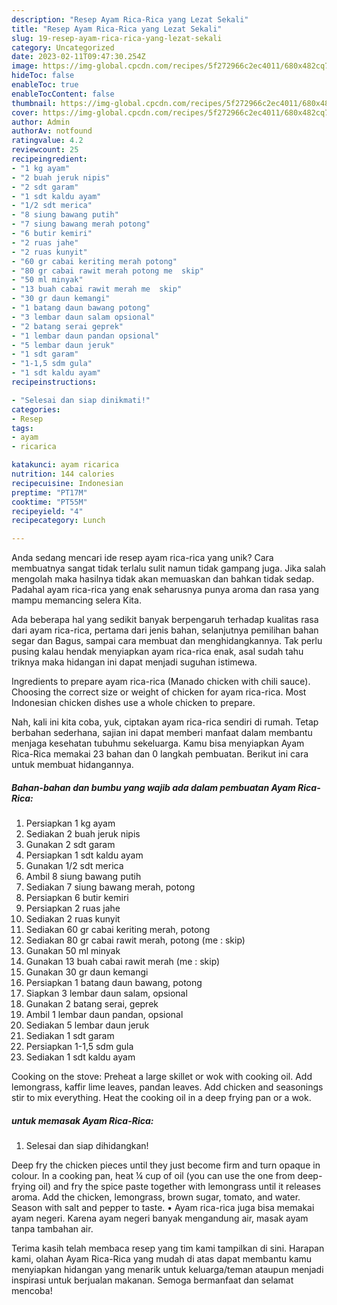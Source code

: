 ```yaml
---
description: "Resep Ayam Rica-Rica yang Lezat Sekali"
title: "Resep Ayam Rica-Rica yang Lezat Sekali"
slug: 19-resep-ayam-rica-rica-yang-lezat-sekali
category: Uncategorized
date: 2023-02-11T09:47:30.254Z
image: https://img-global.cpcdn.com/recipes/5f272966c2ec4011/680x482cq70/ayam-rica-rica-foto-resep-utama.jpg
hideToc: false
enableToc: true
enableTocContent: false
thumbnail: https://img-global.cpcdn.com/recipes/5f272966c2ec4011/680x482cq70/ayam-rica-rica-foto-resep-utama.jpg
cover: https://img-global.cpcdn.com/recipes/5f272966c2ec4011/680x482cq70/ayam-rica-rica-foto-resep-utama.jpg
author: Admin
authorAv: notfound
ratingvalue: 4.2
reviewcount: 25
recipeingredient:
- "1 kg ayam"
- "2 buah jeruk nipis"
- "2 sdt garam"
- "1 sdt kaldu ayam"
- "1/2 sdt merica"
- "8 siung bawang putih"
- "7 siung bawang merah potong"
- "6 butir kemiri"
- "2 ruas jahe"
- "2 ruas kunyit"
- "60 gr cabai keriting merah potong"
- "80 gr cabai rawit merah potong me  skip"
- "50 ml minyak"
- "13 buah cabai rawit merah me  skip"
- "30 gr daun kemangi"
- "1 batang daun bawang potong"
- "3 lembar daun salam opsional"
- "2 batang serai geprek"
- "1 lembar daun pandan opsional"
- "5 lembar daun jeruk"
- "1 sdt garam"
- "1-1,5 sdm gula"
- "1 sdt kaldu ayam"
recipeinstructions:

- "Selesai dan siap dinikmati!"
categories:
- Resep
tags:
- ayam
- ricarica

katakunci: ayam ricarica 
nutrition: 144 calories
recipecuisine: Indonesian
preptime: "PT17M"
cooktime: "PT55M"
recipeyield: "4"
recipecategory: Lunch

---
```





Anda sedang mencari ide resep ayam rica-rica yang unik? Cara membuatnya sangat tidak terlalu sulit namun tidak gampang juga. Jika salah mengolah maka hasilnya tidak akan memuaskan dan bahkan tidak sedap. Padahal ayam rica-rica yang enak seharusnya punya aroma dan rasa yang mampu memancing selera Kita.





Ada beberapa hal yang sedikit banyak berpengaruh terhadap kualitas rasa dari ayam rica-rica, pertama dari jenis bahan, selanjutnya pemilihan bahan segar dan Bagus, sampai cara membuat dan menghidangkannya. Tak perlu pusing kalau hendak menyiapkan ayam rica-rica enak,      asal sudah tahu triknya maka hidangan ini dapat menjadi suguhan istimewa.














Ingredients to prepare ayam rica-rica (Manado chicken with chili sauce). Choosing the correct size or weight of chicken for ayam rica-rica. Most Indonesian chicken dishes use a whole chicken to prepare.






Nah, kali ini kita coba, yuk, ciptakan ayam rica-rica sendiri di rumah. Tetap berbahan sederhana, sajian ini dapat memberi manfaat dalam membantu menjaga kesehatan tubuhmu sekeluarga. Kamu bisa menyiapkan Ayam Rica-Rica memakai 23 bahan dan 0 langkah pembuatan. Berikut ini cara untuk membuat hidangannya.

<!--inarticleads1-->

##### Bahan-bahan dan bumbu yang wajib ada dalam pembuatan Ayam Rica-Rica:

1. Persiapkan 1 kg ayam
1. Sediakan 2 buah jeruk nipis
1. Gunakan 2 sdt garam
1. Persiapkan 1 sdt kaldu ayam
1. Gunakan 1/2 sdt merica
1. Ambil 8 siung bawang putih
1. Sediakan 7 siung bawang merah, potong
1. Persiapkan 6 butir kemiri
1. Persiapkan 2 ruas jahe
1. Sediakan 2 ruas kunyit
1. Sediakan 60 gr cabai keriting merah, potong
1. Sediakan 80 gr cabai rawit merah, potong (me : skip)
1. Gunakan 50 ml minyak
1. Gunakan 13 buah cabai rawit merah (me : skip)
1. Gunakan 30 gr daun kemangi
1. Persiapkan 1 batang daun bawang, potong
1. Siapkan 3 lembar daun salam, opsional
1. Gunakan 2 batang serai, geprek
1. Ambil 1 lembar daun pandan, opsional
1. Sediakan 5 lembar daun jeruk
1. Sediakan 1 sdt garam
1. Persiapkan 1-1,5 sdm gula
1. Sediakan 1 sdt kaldu ayam


Cooking on the stove: Preheat a large skillet or wok with cooking oil. Add lemongrass, kaffir lime leaves, pandan leaves. Add chicken and seasonings stir to mix everything. Heat the cooking oil in a deep frying pan or a wok. 

<!--inarticleads2-->

#####  untuk memasak Ayam Rica-Rica:


1. Selesai dan siap dihidangkan!

Deep fry the chicken pieces until they just become firm and turn opaque in colour. In a cooking pan, heat ¼ cup of oil (you can use the one from deep-frying oil) and fry the spice paste together with lemongrass until it releases aroma. Add the chicken, lemongrass, brown sugar, tomato, and water. Season with salt and pepper to taste. • Ayam rica-rica juga bisa memakai ayam negeri. Karena ayam negeri banyak mengandung air, masak ayam tanpa tambahan air. 

Terima kasih telah membaca resep yang tim kami tampilkan di sini. Harapan kami, olahan Ayam Rica-Rica yang mudah di atas dapat membantu kamu menyiapkan hidangan yang menarik untuk keluarga/teman ataupun menjadi inspirasi untuk berjualan makanan. Semoga bermanfaat dan selamat mencoba!
